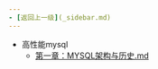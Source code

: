 ```yaml
---
- [返回上一级](_sidebar.md) 
---
```

- 高性能mysql
	 - [第一章：MYSQL架构与历史.md](backend/mysql/高性能mysql/第一章：MYSQL架构与历史.md)
